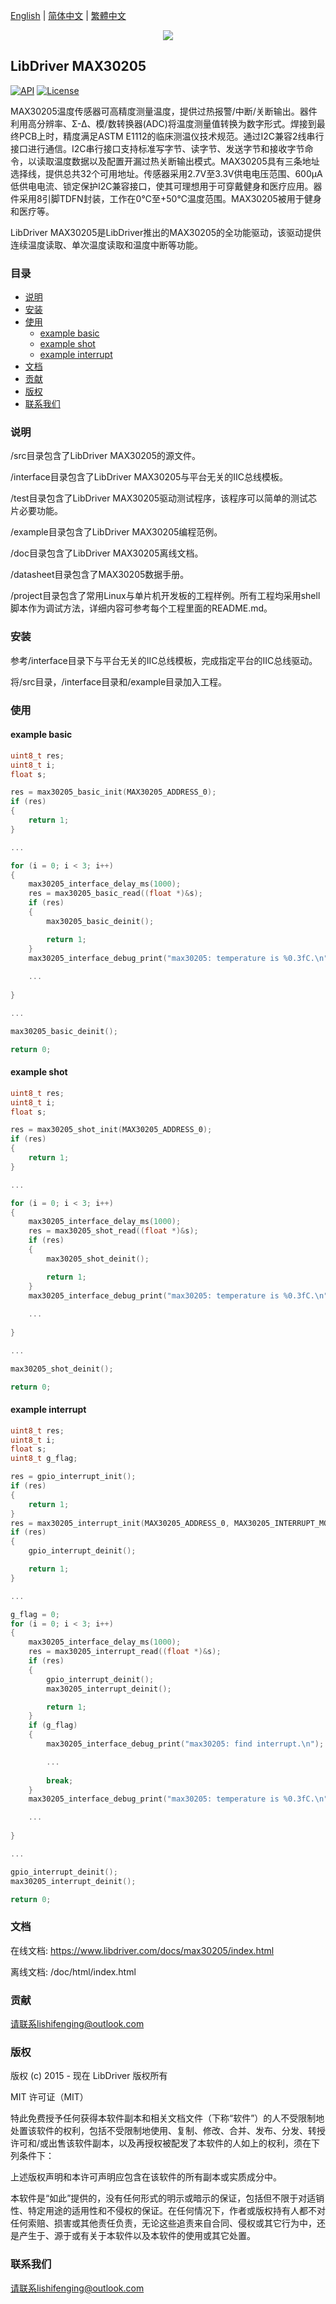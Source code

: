 [English](/README.md) | [ 简体中文](/README_zh-Hans.md) | [繁體中文](/README_zh-Hant.md)

<div align=center>
<img src="/doc/image/logo.png"/>
</div>

## LibDriver MAX30205

[![API](https://img.shields.io/badge/api-reference-blue)](https://www.libdriver.com/docs/max30205/index.html) [![License](https://img.shields.io/badge/license-MIT-brightgreen.svg)](/LICENSE)

MAX30205温度传感器可高精度测量温度，提供过热报警/中断/关断输出。器件利用高分辨率、Σ-Δ、模/数转换器(ADC)将温度测量值转换为数字形式。焊接到最终PCB上时，精度满足ASTM E1112的临床测温仪技术规范。通过I2C兼容2线串行接口进行通信。I2C串行接口支持标准写字节、读字节、发送字节和接收字节命令，以读取温度数据以及配置开漏过热关断输出模式。MAX30205具有三条地址选择线，提供总共32个可用地址。传感器采用2.7V至3.3V供电电压范围、600µA低供电电流、锁定保护I2C兼容接口，使其可理想用于可穿戴健身和医疗应用。器件采用8引脚TDFN封装，工作在0°C至+50°C温度范围。MAX30205被用于健身和医疗等。

LibDriver MAX30205是LibDriver推出的MAX30205的全功能驱动，该驱动提供连续温度读取、单次温度读取和温度中断等功能。

### 目录

  - [说明](#说明)
  - [安装](#安装)
  - [使用](#使用)
    - [example basic](#example-basic)
    - [example shot](#example-shot)
    - [example interrupt](#example-interrupt)
  - [文档](#文档)
  - [贡献](#贡献)
  - [版权](#版权)
  - [联系我们](#联系我们)

### 说明

/src目录包含了LibDriver MAX30205的源文件。

/interface目录包含了LibDriver MAX30205与平台无关的IIC总线模板。

/test目录包含了LibDriver MAX30205驱动测试程序，该程序可以简单的测试芯片必要功能。

/example目录包含了LibDriver MAX30205编程范例。

/doc目录包含了LibDriver MAX30205离线文档。

/datasheet目录包含了MAX30205数据手册。

/project目录包含了常用Linux与单片机开发板的工程样例。所有工程均采用shell脚本作为调试方法，详细内容可参考每个工程里面的README.md。

### 安装

参考/interface目录下与平台无关的IIC总线模板，完成指定平台的IIC总线驱动。

将/src目录，/interface目录和/example目录加入工程。

### 使用

#### example basic

```C
uint8_t res;
uint8_t i;
float s;

res = max30205_basic_init(MAX30205_ADDRESS_0);
if (res)
{
    return 1;
}

...

for (i = 0; i < 3; i++)
{
    max30205_interface_delay_ms(1000);
    res = max30205_basic_read((float *)&s);
    if (res)
    {
        max30205_basic_deinit();

        return 1;
    }
    max30205_interface_debug_print("max30205: temperature is %0.3fC.\n", s);
    
    ...
    
}

...

max30205_basic_deinit();

return 0;
```

#### example shot

```C
uint8_t res;
uint8_t i;
float s;

res = max30205_shot_init(MAX30205_ADDRESS_0);
if (res)
{
    return 1;
}

...

for (i = 0; i < 3; i++)
{
    max30205_interface_delay_ms(1000);
    res = max30205_shot_read((float *)&s);
    if (res)
    {
        max30205_shot_deinit();

        return 1;
    }
    max30205_interface_debug_print("max30205: temperature is %0.3fC.\n", s);
    
    ...
    
}

...

max30205_shot_deinit();

return 0;
```

#### example interrupt

```C
uint8_t res;
uint8_t i;
float s;
uint8_t g_flag;   

res = gpio_interrupt_init();
if (res)
{
    return 1;
}
res = max30205_interrupt_init(MAX30205_ADDRESS_0, MAX30205_INTERRUPT_MODE_INTERRUPT, 35.5f, 37.6f);
if (res)
{
    gpio_interrupt_deinit();

    return 1;
}

...

g_flag = 0;
for (i = 0; i < 3; i++)
{
    max30205_interface_delay_ms(1000);
    res = max30205_interrupt_read((float *)&s); 
    if (res)
    {
        gpio_interrupt_deinit();
        max30205_interrupt_deinit();

        return 1;
    }
    if (g_flag)
    {
        max30205_interface_debug_print("max30205: find interrupt.\n");

        ...
        
        break;
    }
    max30205_interface_debug_print("max30205: temperature is %0.3fC.\n", s);

    ...
    
}

...

gpio_interrupt_deinit();
max30205_interrupt_deinit();

return 0;
```

### 文档

在线文档: https://www.libdriver.com/docs/max30205/index.html

离线文档: /doc/html/index.html

### 贡献

请联系lishifenging@outlook.com

### 版权

版权 (c) 2015 - 现在 LibDriver 版权所有

MIT 许可证（MIT）

特此免费授予任何获得本软件副本和相关文档文件（下称“软件”）的人不受限制地处置该软件的权利，包括不受限制地使用、复制、修改、合并、发布、分发、转授许可和/或出售该软件副本，以及再授权被配发了本软件的人如上的权利，须在下列条件下：

上述版权声明和本许可声明应包含在该软件的所有副本或实质成分中。

本软件是“如此”提供的，没有任何形式的明示或暗示的保证，包括但不限于对适销性、特定用途的适用性和不侵权的保证。在任何情况下，作者或版权持有人都不对任何索赔、损害或其他责任负责，无论这些追责来自合同、侵权或其它行为中，还是产生于、源于或有关于本软件以及本软件的使用或其它处置。

### 联系我们

请联系lishifenging@outlook.com